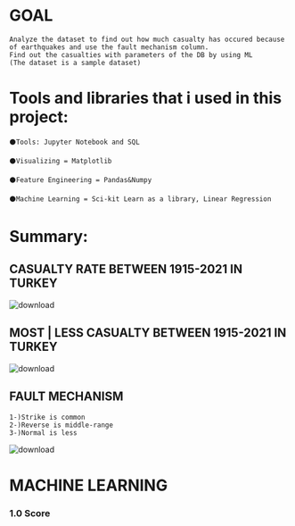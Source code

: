 # GOAL    
    Analyze the dataset to find out how much casualty has occured because of earthquakes and use the fault mechanism column. 
    Find out the casualties with parameters of the DB by using ML
    (The dataset is a sample dataset)
    
# Tools and libraries that i used in this project:


    ⚫Tools: Jupyter Notebook and SQL

    ⚫Visualizing = Matplotlib 

    ⚫Feature Engineering = Pandas&Numpy 

    ⚫Machine Learning = Sci-kit Learn as a library, Linear Regression

# Summary:

## CASUALTY RATE BETWEEN 1915-2021 IN TURKEY

![download](https://user-images.githubusercontent.com/77373443/203589865-19a0c98e-d75f-48f7-bd25-fa0f62259422.png)

## MOST | LESS CASUALTY BETWEEN 1915-2021 IN TURKEY

![download](https://user-images.githubusercontent.com/77373443/203590034-c9f3bcd1-53ff-48aa-875c-1876cca027fd.png)

## FAULT MECHANISM
    1-)Strike is common
    2-)Reverse is middle-range 
    3-)Normal is less
    
![download](https://user-images.githubusercontent.com/77373443/203590386-bd5e6402-5d5f-4087-a8a6-b8098332ef93.png)

# MACHINE LEARNING

### 1.0 Score

